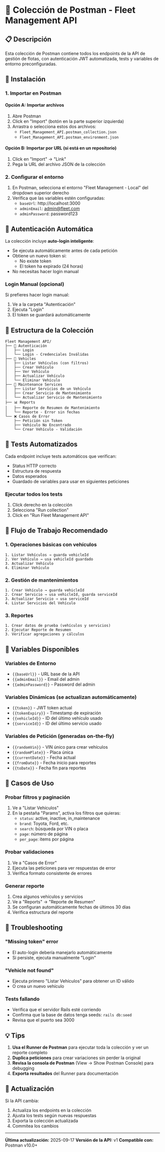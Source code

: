 # 📮 Colección de Postman - Fleet Management API

## 📋 Descripción

Esta colección de Postman contiene todos los endpoints de la API de gestión de flotas, con autenticación JWT automatizada, tests y variables de entorno preconfiguradas.

## 🚀 Instalación

### 1. Importar en Postman

#### Opción A: Importar archivos
1. Abre Postman
2. Click en "Import" (botón en la parte superior izquierda)
3. Arrastra o selecciona estos dos archivos:
   - `Fleet_Management_API.postman_collection.json`
   - `Fleet_Management_API.postman_environment.json`

#### Opción B: Importar por URL (si está en un repositorio)
1. Click en "Import" → "Link"
2. Pega la URL del archivo JSON de la colección

### 2. Configurar el entorno
1. En Postman, selecciona el entorno "Fleet Management - Local" del dropdown superior derecho
2. Verifica que las variables estén configuradas:
   - `baseUrl`: http://localhost:3000
   - `adminEmail`: admin@fleet.com
   - `adminPassword`: password123

## 🔑 Autenticación Automática

La colección incluye **auto-login inteligente**:
- Se ejecuta automáticamente antes de cada petición
- Obtiene un nuevo token si:
  - No existe token
  - El token ha expirado (24 horas)
- No necesitas hacer login manual

### Login Manual (opcional)
Si prefieres hacer login manual:
1. Ve a la carpeta "Autenticación"
2. Ejecuta "Login"
3. El token se guardará automáticamente

## 📁 Estructura de la Colección

```
Fleet Management API/
├── 🔐 Autenticación
│   ├── Login
│   └── Login - Credenciales Inválidas
├── 🚗 Vehicles
│   ├── Listar Vehículos (con filtros)
│   ├── Crear Vehículo
│   ├── Ver Vehículo
│   ├── Actualizar Vehículo
│   └── Eliminar Vehículo
├── 🔧 Maintenance Services
│   ├── Listar Servicios de un Vehículo
│   ├── Crear Servicio de Mantenimiento
│   └── Actualizar Servicio de Mantenimiento
├── 📊 Reports
│   ├── Reporte de Resumen de Mantenimiento
│   └── Reporte - Error sin fechas
└── ❌ Casos de Error
    ├── Petición sin Token
    ├── Vehículo No Encontrado
    └── Crear Vehículo - Validación
```

## 🧪 Tests Automatizados

Cada endpoint incluye tests automáticos que verifican:
- Status HTTP correcto
- Estructura de respuesta
- Datos esperados
- Guardado de variables para usar en siguientes peticiones

### Ejecutar todos los tests
1. Click derecho en la colección
2. Selecciona "Run collection"
3. Click en "Run Fleet Management API"

## 🔄 Flujo de Trabajo Recomendado

### 1. Operaciones básicas con vehículos
```
1. Listar Vehículos → guarda vehicleId
2. Ver Vehículo → usa vehicleId guardado
3. Actualizar Vehículo
4. Eliminar Vehículo
```

### 2. Gestión de mantenimientos
```
1. Crear Vehículo → guarda vehicleId
2. Crear Servicio → usa vehicleId, guarda serviceId
3. Actualizar Servicio → usa serviceId
4. Listar Servicios del Vehículo
```

### 3. Reportes
```
1. Crear datos de prueba (vehículos y servicios)
2. Ejecutar Reporte de Resumen
3. Verificar agregaciones y cálculos
```

## 📝 Variables Disponibles

### Variables de Entorno
- `{{baseUrl}}` - URL base de la API
- `{{adminEmail}}` - Email del admin
- `{{adminPassword}}` - Password del admin

### Variables Dinámicas (se actualizan automáticamente)
- `{{token}}` - JWT token actual
- `{{tokenExpiry}}` - Timestamp de expiración
- `{{vehicleId}}` - ID del último vehículo usado
- `{{serviceId}}` - ID del último servicio usado

### Variables de Petición (generadas on-the-fly)
- `{{randomVin}}` - VIN único para crear vehículos
- `{{randomPlate}}` - Placa única
- `{{currentDate}}` - Fecha actual
- `{{fromDate}}` - Fecha inicio para reportes
- `{{toDate}}` - Fecha fin para reportes

## 🎯 Casos de Uso

### Probar filtros y paginación
1. Ve a "Listar Vehículos"
2. En la pestaña "Params", activa los filtros que quieras:
   - `status`: active, inactive, in_maintenance
   - `brand`: Toyota, Ford, etc.
   - `search`: búsqueda por VIN o placa
   - `page`: número de página
   - `per_page`: items por página

### Probar validaciones
1. Ve a "Casos de Error"
2. Ejecuta las peticiones para ver respuestas de error
3. Verifica formato consistente de errores

### Generar reporte
1. Crea algunos vehículos y servicios
2. Ve a "Reports" → "Reporte de Resumen"
3. Se configuran automáticamente fechas de últimos 30 días
4. Verifica estructura del reporte

## 🐛 Troubleshooting

### "Missing token" error
- El auto-login debería manejarlo automáticamente
- Si persiste, ejecuta manualmente "Login"

### "Vehicle not found"
- Ejecuta primero "Listar Vehículos" para obtener un ID válido
- O crea un nuevo vehículo

### Tests fallando
- Verifica que el servidor Rails esté corriendo
- Confirma que la base de datos tenga seeds: `rails db:seed`
- Revisa que el puerto sea 3000

## 💡 Tips

1. **Usa el Runner de Postman** para ejecutar toda la colección y ver un reporte completo
2. **Duplica peticiones** para crear variaciones sin perder la original
3. **Revisa la consola de Postman** (View → Show Postman Console) para debugging
4. **Exporta resultados** del Runner para documentación

## 🔄 Actualización

Si la API cambia:
1. Actualiza los endpoints en la colección
2. Ajusta los tests según nuevas respuestas
3. Exporta la colección actualizada
4. Commitea los cambios

---

**Última actualización:** 2025-09-17
**Versión de la API:** v1
**Compatible con:** Postman v10.0+